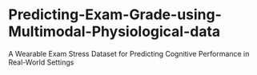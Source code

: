 # Predicting-Exam-Grade-using-Multimodal-Physiological-data
A Wearable Exam Stress Dataset for Predicting Cognitive Performance in Real-World Settings
